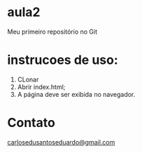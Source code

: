 # aula2

Meu primeiro repositório no Git


# instrucoes de uso:

1. CLonar
2. Abrir index.html;
3. A página deve ser exibida no navegador.

# Contato 

carlosedusantoseduardo@gmail.com